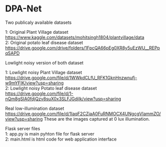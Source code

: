 # DPA-Net
Two publicaly available datasets

1: Original Plant Village dataset                 https://www.kaggle.com/datasets/mohitsingh1804/plantvillage/data                                                                                                                                     
2: Original potato leaf disease dataset           https://drive.google.com/drive/folders/1FpcQA66pEg0XR8y5uEzWU__REPpqSAPD


Lowlight noisy version of both dataset

1: Lowlight noisy Plant Village dataset https://drive.google.com/file/d/1WWkdCLfU_RFK1GknHnzwnufj-w9mYFIK/view?usp=sharing                                                                                                                         
2: Lowlight noisy Potato leaf disease dataset  https://drive.google.com/file/d/1-nQm8gSIA0fdjQzv8suX0x3SLFJGdjIk/view?usp=sharing


Real low-illumination dataset                                                                                                                                                                                                                                                      
https://drive.google.com/file/d/1IaqF2CZjaA0FuRNMOCX4UNgcgVIammZO/view?usp=sharing                                                                                                                                                                                             These are the images captured at 0 lux illumination.  

  




Flask server files                                                                                                                                                                                                                                      
1: app.py is main pyhton file for flask server                                                                                                                                                                                                        
2: main.html is html code for web application interface


                                                                                                                                                                                                                                        
                                                                                                                                                                                                                             
                                                                                                                                                                                                                                                                    
